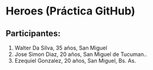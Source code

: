 # Heroes (Práctica GitHub)

## Participantes:

1. Walter Da Silva, 35 años, San Miguel
2. Jose Simon Diaz, 20 años, San Miguel de Tucuman..
3. Ezequiel Gonzalez, 20 años, San Miguel, Bs. As. 